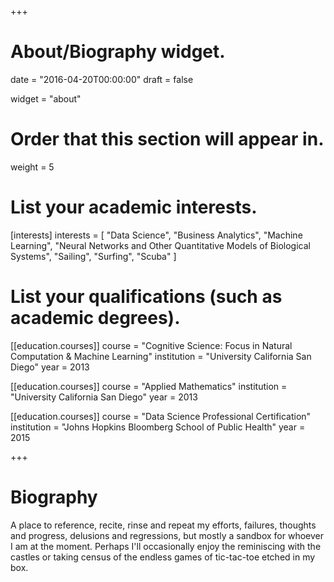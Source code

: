 +++
# About/Biography widget.

date = "2016-04-20T00:00:00"
draft = false

widget = "about"

# Order that this section will appear in.
weight = 5

# List your academic interests.
[interests]
  interests = [
    "Data Science",
    "Business Analytics",
    "Machine Learning",
    "Neural Networks and Other Quantitative Models of Biological Systems",
    "Sailing",
    "Surfing",
    "Scuba"
  ]

# List your qualifications (such as academic degrees).
[[education.courses]]
  course = "Cognitive Science: Focus in Natural Computation & Machine Learning"
  institution = "University California San Diego"
  year = 2013

[[education.courses]]
  course = "Applied Mathematics"
  institution = "University California San Diego"
  year = 2013

[[education.courses]]
  course = "Data Science Professional Certification"
  institution = "Johns Hopkins Bloomberg School of Public Health"
  year = 2015

+++

# Biography

A place to reference, recite, rinse and repeat my efforts, failures, thoughts and progress, delusions and regressions, but mostly a sandbox for whoever I am at the moment. Perhaps I'll occasionally enjoy the reminiscing with the castles or taking census of the endless games of tic-tac-toe etched in my box.
